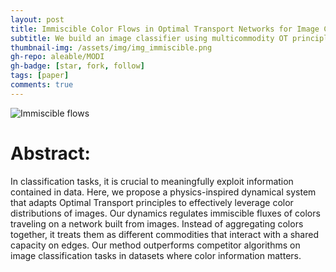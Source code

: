 ```yaml
---
layout: post
title: Immiscible Color Flows in Optimal Transport Networks for Image Classification
subtitle: We build an image classifier using multicommodity OT principles.
thumbnail-img: /assets/img/img_immiscible.png
gh-repo: aleable/MODI
gh-badge: [star, fork, follow]
tags: [paper]
comments: true
---
```


![Immiscible flows](/assets/img/immiscible.png "Title")

# Abstract:

In classification tasks, it is crucial to meaningfully exploit information contained in data. Here, we propose a physics-inspired dynamical system that adapts Optimal Transport principles to effectively leverage color distributions of images. Our dynamics regulates immiscible fluxes of colors traveling on a network built from images. Instead of aggregating colors together, it treats them as different commodities that interact with a shared capacity on edges. Our method outperforms competitor algorithms on image classification tasks in datasets where color information matters.